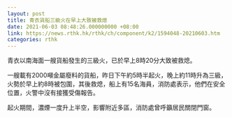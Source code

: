```yaml
---
layout: post
title: 青衣貨船三級火在早上大致被救熄
date: 2021-06-03 08:48:26.000000000 +08:00
link: https://news.rthk.hk/rthk/ch/component/k2/1594048-20210603.htm
categories: rthk
---
```


青衣以南海面一艘貨船發生的三級火，已於早上8時20分大致被救熄。

一艘載有2000噸金屬廢料的貨船，昨日下午約5時半起火，晚上約11時升為三級，火勢於早上約8時被包圍，其後救熄，船上有15名海員，消防處表示，他們在安全位置，火警中沒有接獲受傷報告。 

起火期間，濃煙一度升上半空，影響附近多區，消防處曾呼籲居民關閉門窗。
